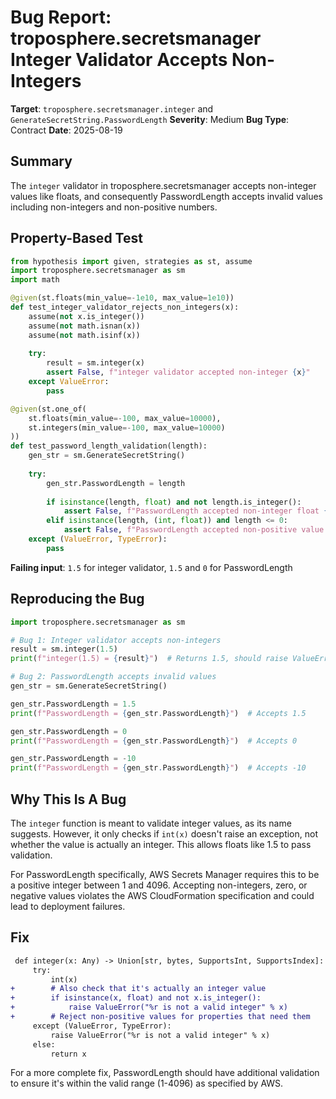 # Bug Report: troposphere.secretsmanager Integer Validator Accepts Non-Integers

**Target**: `troposphere.secretsmanager.integer` and `GenerateSecretString.PasswordLength`
**Severity**: Medium
**Bug Type**: Contract
**Date**: 2025-08-19

## Summary

The `integer` validator in troposphere.secretsmanager accepts non-integer values like floats, and consequently PasswordLength accepts invalid values including non-integers and non-positive numbers.

## Property-Based Test

```python
from hypothesis import given, strategies as st, assume
import troposphere.secretsmanager as sm
import math

@given(st.floats(min_value=-1e10, max_value=1e10))
def test_integer_validator_rejects_non_integers(x):
    assume(not x.is_integer())
    assume(not math.isnan(x))
    assume(not math.isinf(x))
    
    try:
        result = sm.integer(x)
        assert False, f"integer validator accepted non-integer {x}"
    except ValueError:
        pass

@given(st.one_of(
    st.floats(min_value=-100, max_value=10000),
    st.integers(min_value=-100, max_value=10000)
))
def test_password_length_validation(length):
    gen_str = sm.GenerateSecretString()
    
    try:
        gen_str.PasswordLength = length
        
        if isinstance(length, float) and not length.is_integer():
            assert False, f"PasswordLength accepted non-integer float {length}"
        elif isinstance(length, (int, float)) and length <= 0:
            assert False, f"PasswordLength accepted non-positive value {length}"
    except (ValueError, TypeError):
        pass
```

**Failing input**: `1.5` for integer validator, `1.5` and `0` for PasswordLength

## Reproducing the Bug

```python
import troposphere.secretsmanager as sm

# Bug 1: Integer validator accepts non-integers
result = sm.integer(1.5)
print(f"integer(1.5) = {result}")  # Returns 1.5, should raise ValueError

# Bug 2: PasswordLength accepts invalid values
gen_str = sm.GenerateSecretString()

gen_str.PasswordLength = 1.5
print(f"PasswordLength = {gen_str.PasswordLength}")  # Accepts 1.5

gen_str.PasswordLength = 0
print(f"PasswordLength = {gen_str.PasswordLength}")  # Accepts 0

gen_str.PasswordLength = -10
print(f"PasswordLength = {gen_str.PasswordLength}")  # Accepts -10
```

## Why This Is A Bug

The `integer` function is meant to validate integer values, as its name suggests. However, it only checks if `int(x)` doesn't raise an exception, not whether the value is actually an integer. This allows floats like 1.5 to pass validation.

For PasswordLength specifically, AWS Secrets Manager requires this to be a positive integer between 1 and 4096. Accepting non-integers, zero, or negative values violates the AWS CloudFormation specification and could lead to deployment failures.

## Fix

```diff
 def integer(x: Any) -> Union[str, bytes, SupportsInt, SupportsIndex]:
     try:
         int(x)
+        # Also check that it's actually an integer value
+        if isinstance(x, float) and not x.is_integer():
+            raise ValueError("%r is not a valid integer" % x)
+        # Reject non-positive values for properties that need them
     except (ValueError, TypeError):
         raise ValueError("%r is not a valid integer" % x)
     else:
         return x
```

For a more complete fix, PasswordLength should have additional validation to ensure it's within the valid range (1-4096) as specified by AWS.